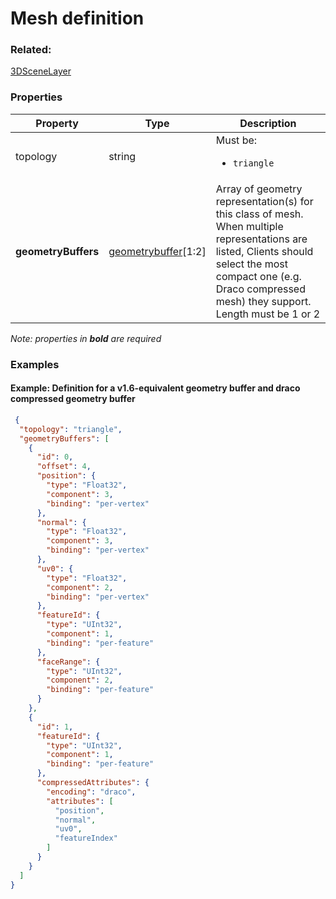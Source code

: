 # Mesh definition



### Related:

[3DSceneLayer](3DSceneLayer.md)
### Properties

| Property | Type | Description |
| --- | --- | --- |
| topology | string | <div>Must be:<ul><li>`triangle`</li></ul></div> |
| **geometryBuffers** | [geometrybuffer](geometrybuffer.md)[1:2] | Array of geometry representation(s) for this class of mesh. When multiple representations are listed, Clients should select the most compact one (e.g. Draco compressed mesh) they support. Length must be 1 or 2 |

*Note: properties in **bold** are required*

### Examples 

#### Example: Definition for a v1.6-equivalent geometry buffer and draco compressed geometry buffer 

```json
 {
  "topology": "triangle",
  "geometryBuffers": [
    {
      "id": 0,
      "offset": 4,
      "position": {
        "type": "Float32",
        "component": 3,
        "binding": "per-vertex"
      },
      "normal": {
        "type": "Float32",
        "component": 3,
        "binding": "per-vertex"
      },
      "uv0": {
        "type": "Float32",
        "component": 2,
        "binding": "per-vertex"
      },
      "featureId": {
        "type": "UInt32",
        "component": 1,
        "binding": "per-feature"
      },
      "faceRange": {
        "type": "UInt32",
        "component": 2,
        "binding": "per-feature"
      }
    },
    {
      "id": 1,
      "featureId": {
        "type": "UInt32",
        "component": 1,
        "binding": "per-feature"
      },
      "compressedAttributes": {
        "encoding": "draco",
        "attributes": [
          "position",
          "normal",
          "uv0",
          "featureIndex"
        ]
      }
    }
  ]
} 
```

